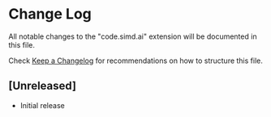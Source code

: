 # Change Log

All notable changes to the "code.simd.ai" extension will be documented in this file.

Check [Keep a Changelog](http://keepachangelog.com/) for recommendations on how to structure this file.

## [Unreleased]

- Initial release